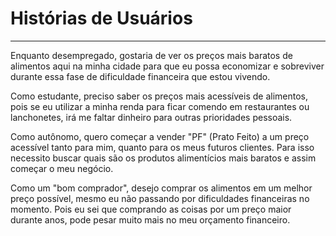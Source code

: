 # Histórias de Usuários
---

Enquanto desempregado, gostaria de ver os preços mais baratos de alimentos aqui na minha cidade para que eu possa economizar e sobreviver durante essa fase de dificuldade financeira que estou vivendo.

Como estudante, preciso saber os preços mais acessíveis de alimentos, pois se eu utilizar a minha renda para ficar comendo em restaurantes ou lanchonetes, irá me faltar dinheiro para outras prioridades pessoais.

Como autônomo, quero começar a vender "PF" (Prato Feito) a um preço acessível tanto para mim, quanto para os meus futuros clientes. Para isso necessito buscar quais são os produtos alimentícios mais baratos e assim começar o meu negócio.

Como um "bom comprador", desejo comprar os alimentos em um melhor preço possível, mesmo eu não passando por dificuldades financeiras no momento. Pois eu sei que comprando as coisas por um preço maior durante anos, pode pesar muito mais no meu orçamento financeiro.
